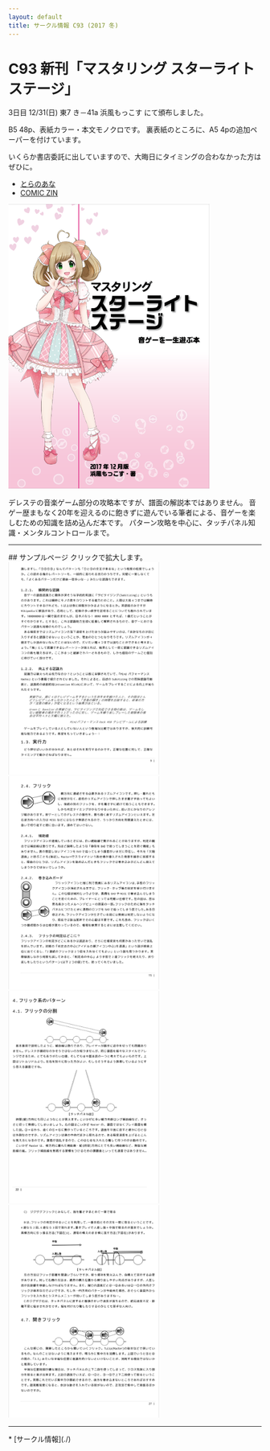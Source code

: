 ```yaml
---
layout: default
title: サークル情報 C93 (2017 冬)
---
```


C93 新刊「マスタリング スターライトステージ」
====
3日目 12/31(日) 東7 き－41a 浜風もっこす にて頒布しました。

B5 48p、表紙カラー・本文モノクロです。
裏表紙のところに、A5 4pの追加ペーパーを付けています。

いくらか書店委託に出していますので、大晦日にタイミングの合わなかった方はぜひに。
* [とらのあな](http://www.toranoana.jp/mailorder/article/04/0030/60/44/040030604450.html)
* [COMIC ZIN](http://shop.comiczin.jp/products/detail.php?product_id=35582)

<a href="./C93/C93-cover.png" rel="lightbox">
<img src="./C93/C93-cover.png" alt="表紙" style="width: 400px;"/>
</a>

デレステの音楽ゲーム部分の攻略本ですが、譜面の解説本ではありません。
音ゲー歴まもなく20年を迎えるのに飽きずに遊んでいる筆者による、音ゲーを楽しむための知識を詰め込んだ本です。
パターン攻略を中心に、タッチパネル知識・メンタルコントロールまで。

<hr/>
## サンプルページ
クリックで拡大します。

<a href="./C93/C93-p09.png" rel="lightbox">
  <img src="./C93/C93-p09.png" alt="本文サンプル1" style="width: 300px;"/>
</a>
<a href="./C93/C93-p15.png" rel="lightbox">
 <img src="./C93/C93-p15.png" alt="本文サンプル2" style="width: 300px;"/>
</a>
<a href="./C93/C93-p22.png" rel="lightbox">
 <img src="./C93/C93-p22.png" alt="本文サンプル3" style="width: 300px;"/>
</a>
<a href="./C93/C93-p27.png" rel="lightbox">
 <img src="./C93/C93-p27.png" alt="本文サンプル4" style="width: 300px;"/>
</a>

<hr/>
* [サークル情報](./)
